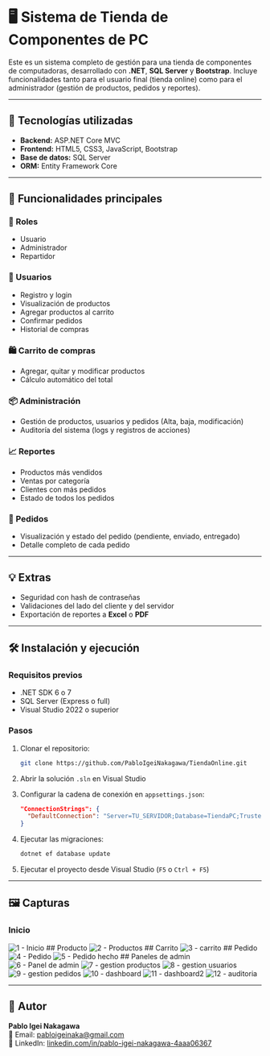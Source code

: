 # 🖥️ Sistema de Tienda de Componentes de PC

Este es un sistema completo de gestión para una tienda de componentes de computadoras, desarrollado con **.NET**, **SQL Server** y **Bootstrap**. Incluye funcionalidades tanto para el usuario final (tienda online) como para el administrador (gestión de productos, pedidos y reportes).

---

## 🚀 Tecnologías utilizadas

- **Backend:** ASP.NET Core MVC  
- **Frontend:** HTML5, CSS3, JavaScript, Bootstrap  
- **Base de datos:** SQL Server  
- **ORM:** Entity Framework Core  

---

## 🎯 Funcionalidades principales

### 👥 Roles

- Usuario  
- Administrador  
- Repartidor  

### 👤 Usuarios

- Registro y login  
- Visualización de productos  
- Agregar productos al carrito  
- Confirmar pedidos  
- Historial de compras  

### 🛍️ Carrito de compras

- Agregar, quitar y modificar productos  
- Cálculo automático del total  

### 📦 Administración

- Gestión de productos, usuarios y pedidos (Alta, baja, modificación)  
- Auditoría del sistema (logs y registros de acciones)  

### 📈 Reportes

- Productos más vendidos  
- Ventas por categoría  
- Clientes con más pedidos  
- Estado de todos los pedidos  

### 🧾 Pedidos

- Visualización y estado del pedido (pendiente, enviado, entregado)  
- Detalle completo de cada pedido  

---

## 💡 Extras

- Seguridad con hash de contraseñas  
- Validaciones del lado del cliente y del servidor  
- Exportación de reportes a **Excel** o **PDF**  

---

## 🛠️ Instalación y ejecución

### Requisitos previos

- .NET SDK 6 o 7  
- SQL Server (Express o full)  
- Visual Studio 2022 o superior  

### Pasos

1. Clonar el repositorio:

   ```bash
   git clone https://github.com/PabloIgeiNakagawa/TiendaOnline.git
   ```

2. Abrir la solución `.sln` en Visual Studio

3. Configurar la cadena de conexión en `appsettings.json`:

   ```json
   "ConnectionStrings": {
     "DefaultConnection": "Server=TU_SERVIDOR;Database=TiendaPC;Trusted_Connection=True;"
   }
   ```

4. Ejecutar las migraciones:

   ```bash
   dotnet ef database update
   ```

5. Ejecutar el proyecto desde Visual Studio (`F5` o `Ctrl + F5`)

---

## 🖼️ Capturas
### Inicio
<img alt="1 - Inicio" src="https://github.com/user-attachments/assets/90257519-7a18-47bf-8199-087885453731" style="max-width: 100%; height: auto;" />
## Producto
<img alt="2 - Productos" src="https://github.com/user-attachments/assets/1f7aa1f8-2306-42cb-a83c-d81d2c6e476a" style="max-width: 100%; height: auto;" />
## Carrito
<img alt="3 - carrito" src="https://github.com/user-attachments/assets/b09aa475-46db-4004-b9a2-6c07d8c67b39" style="max-width: 100%; height: auto;" />
## Pedido
<img alt="4 - Pedido" src="https://github.com/user-attachments/assets/108bfbb3-b0c1-49ab-9bd9-f29f3ded528e" style="max-width: 100%; height: auto;" />
<img alt="5 - Pedido hecho" src="https://github.com/user-attachments/assets/7b36dbc4-7c9e-4123-ad82-9b7e4f43b08f" style="max-width: 100%; height: auto;" />
## Paneles de admin
<img alt="6 - Panel de admin" src="https://github.com/user-attachments/assets/d37bfabc-1b63-487d-a295-96c379a561f9" style="max-width: 100%; height: auto;" />
<img alt="7 - gestion productos" src="https://github.com/user-attachments/assets/27892928-d157-4c47-8e86-21ea768a0b3b" style="max-width: 100%; height: auto;" />
<img alt="8 - gestion usuarios" src="https://github.com/user-attachments/assets/a0fd3b5a-ae6b-4604-acc3-66acda66faaa" style="max-width: 100%; height: auto;" />
<img alt="9 - gestion pedidos" src="https://github.com/user-attachments/assets/dcaeda15-b21f-46d3-bcce-3f526322767f" style="max-width: 100%; height: auto;" />
<img alt="10 - dashboard" src="https://github.com/user-attachments/assets/f04e02f9-93ff-4779-88d4-cdf8a7f4beff" style="max-width: 100%; height: auto;" />
<img alt="11 - dashboard2" src="https://github.com/user-attachments/assets/6e400483-30b7-4184-8de5-c8c15b1aa0e6" style="max-width: 100%; height: auto;" />
<img alt="12 - auditoria" src="https://github.com/user-attachments/assets/7860adfc-31f1-4f01-bd1a-df6b29169bcf" style="max-width: 100%; height: auto;" />

---

## 👤 Autor

**Pablo Igei Nakagawa**  
📧 Email: [pabloigeinaka@gmail.com](mailto:pabloigeinaka@gmail.com)  
🔗 LinkedIn: [linkedin.com/in/pablo-igei-nakagawa-4aaa06367](https://www.linkedin.com/in/pablo-igei-nakagawa-4aaa06367)
